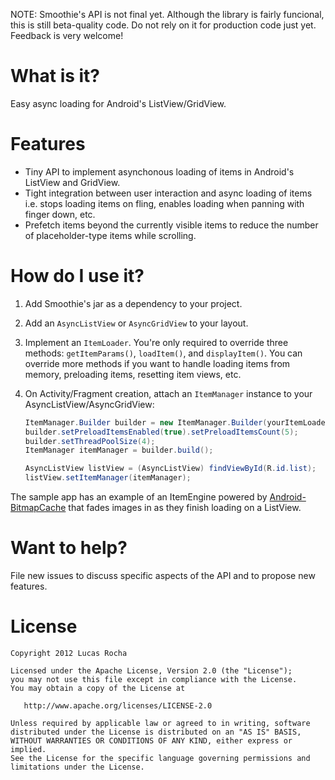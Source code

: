 NOTE: Smoothie's API is not final yet. Although the library is fairly
funcional, this is still beta-quality code. Do not rely on it for production
code just yet. Feedback is very welcome!

What is it?
===========

Easy async loading for Android's ListView/GridView.

Features
========

* Tiny API to implement asynchonous loading of items in Android's
  ListView and GridView.
* Tight integration between user interaction and async loading of items i.e.
  stops loading items on fling, enables loading when panning with finger
  down, etc.
* Prefetch items beyond the currently visible items to reduce the number of
  placeholder-type items while scrolling.

How do I use it?
================

1. Add Smoothie's jar as a dependency to your project.

2. Add an `AsyncListView` or `AsyncGridView` to your layout.

2. Implement an `ItemLoader`. You're only required to override three methods:
   `getItemParams()`, `loadItem()`, and `displayItem()`. You can override more
   methods if you want to handle loading items from memory, preloading items,
   resetting item views, etc.

3. On Activity/Fragment creation, attach an `ItemManager` instance to your
   AsyncListView/AsyncGridView:

   ```java
   ItemManager.Builder builder = new ItemManager.Builder(yourItemLoader);
   builder.setPreloadItemsEnabled(true).setPreloadItemsCount(5);
   builder.setThreadPoolSize(4);
   ItemManager itemManager = builder.build();

   AsyncListView listView = (AsyncListView) findViewById(R.id.list);
   listView.setItemManager(itemManager);
   ```

The sample app has an example of an ItemEngine powered by
[Android-BitmapCache](https://github.com/chrisbanes/Android-BitmapCache) that
fades images in as they finish loading on a ListView.

Want to help?
=============

File new issues to discuss specific aspects of the API and to propose new
features.

License
=======

    Copyright 2012 Lucas Rocha

    Licensed under the Apache License, Version 2.0 (the "License");
    you may not use this file except in compliance with the License.
    You may obtain a copy of the License at

       http://www.apache.org/licenses/LICENSE-2.0

    Unless required by applicable law or agreed to in writing, software
    distributed under the License is distributed on an "AS IS" BASIS,
    WITHOUT WARRANTIES OR CONDITIONS OF ANY KIND, either express or implied.
    See the License for the specific language governing permissions and
    limitations under the License.

